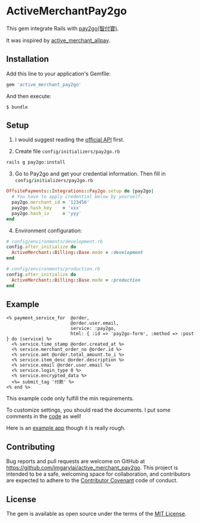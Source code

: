 # ActiveMerchantPay2go

This gem integrate Rails with [pay2go(智付寶)](https://www.pay2go.com/).

It was inspired by [active_merchant_allpay](https://github.com/xwaynec/active_merchant_allpay).

## Installation

Add this line to your application's Gemfile:

```ruby
gem 'active_merchant_pay2go'
```

And then execute:

```
$ bundle
```

## Setup

1. I would suggest reading the [official API](https://www.pay2go.com/dw_files/info_api/pay2go_gateway_MPGapi_V1_1_4.pdf) first.

2. Create file `config/initializers/pay2go.rb`

``` sh
rails g pay2go:install
```

3. Go to Pay2go and get your credential information. Then fill in `config/initializers/pay2go.rb`

```rb
OffsitePayments::Integrations::Pay2go.setup do |pay2go|
  # You have to apply credential below by yourself.
  pay2go.merchant_id = '123456'
  pay2go.hash_key    = 'xxx'
  pay2go.hash_iv     = 'yyy'
end
```

4. Environment configuration:

```rb
# config/environments/development.rb
config.after_initialize do
  ActiveMerchant::Billing::Base.mode = :development
end
```

```rb
# config/environments/production.rb
config.after_initialize do
  ActiveMerchant::Billing::Base.mode = :production
end
```

## Example

```
<% payment_service_for  @order,
                        @order.user.email,
                        service: :pay2go,
                        html: { :id => 'pay2go-form', :method => :post } do |service| %>
  <% service.time_stamp @order.created_at %>
  <% service.merchant_order_no @order.id %>
  <% service.amt @order.total_amount.to_i %>
  <% service.item_desc @order.description %>
  <% service.email @order.user.email %>
  <% service.login_type 0 %>
  <% service.encrypted_data %>
  <%= submit_tag '付款' %>
<% end %>
```
This example code only fulfill the min requirements.

To customize settings, you should read the documents.
I put some comments in the [code](https://github.com/imgarylai/active_merchant_pay2go/blob/master/lib/offsite_payments/integrations/pay2go.rb) as well!

Here is an [example app](https://github.com/imgarylai/rails_active_merchant_pay2go) though it is really rough.

## Contributing

Bug reports and pull requests are welcome on GitHub at https://github.com/imgarylai/active_merchant_pay2go. This project is intended to be a safe, welcoming space for collaboration, and contributors are expected to adhere to the [Contributor Covenant](contributor-covenant.org) code of conduct.

## License

The gem is available as open source under the terms of the [MIT License](http://opensource.org/licenses/MIT).
